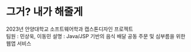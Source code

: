 # 그거? 내가 해줄게
2023년 안양대학교 소프트웨어학과 캡스톤디자인 프로젝트 <br/>
팀원 : 민상욱, 이동민
설명 : Java/JSP 기반의 음식 배달 공동 주문 및 심부름을 위한 웹앱 서비스
